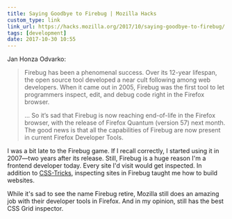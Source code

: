 ```yaml
---
title: Saying Goodbye to Firebug | Mozilla Hacks
custom_type: link
link_url: https://hacks.mozilla.org/2017/10/saying-goodbye-to-firebug/
tags: [development]
date: 2017-10-30 10:55
---
```


Jan Honza Odvarko:

> Firebug has been a phenomenal success. Over its 12-year lifespan, the open source tool developed a near cult following among web developers. When it came out in 2005, Firebug was the first tool to let programmers inspect, edit, and debug code right in the Firefox browser.
>
> …
> So it’s sad that Firebug is now reaching end-of-life in the Firefox browser, with the release of Firefox Quantum (version 57) next month. The good news is that all the capabilities of Firebug are now present in current Firefox Developer Tools.

I was a bit late to the Firebug game. If I recall correctly, I started using it in 2007—two years after its release. Still, Firebug is a huge reason I'm a frontend developer today. Every site I'd visit would get inspected. In addition to [CSS-Tricks](https://css-tricks.com/), inspecting sites in Firebug taught me how to build websites.

While it's sad to see the name Firebug retire, Mozilla still does an amazing job with their developer tools in Firefox. And in my opinion, still has the best CSS Grid inspector.